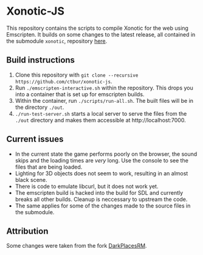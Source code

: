 # Xonotic-JS

This repository contains the scripts to compile Xonotic for the web using Emscripten.
It builds on some changes to the latest release, all contained in the submodule `xonotic`, repository [here](https://gitlab.com/ctbur/xonotic).


## Build instructions

1. Clone this repository with `git clone --recursive https://github.com/ctbur/xonotic-js`.
1. Run `./emscripten-interactive.sh` within the repository. This drops you into a container that is set up for emscripten builds.
1. Within the container, run `./scripts/run-all.sh`. The built files will be in the directory `./out`.
1. `./run-test-server.sh` starts a local server to serve the files from the `./out` directory and makes them accessible at http://localhost:7000.


## Current issues

- In the current state the game performs poorly on the browser, the sound skips and the loading times are _very_ long. Use the console to see the files that are being loaded.
- Lighting for 3D objects does not seem to work, resulting in an almost black scene.
- There is code to emulate libcurl, but it does not work yet.
- The emscripten build is hacked into the build for SDL and currently breaks all other builds. Cleanup is neccessary to upstream the code.
- The same applies for some of the changes made to the source files in the submodule.


## Attribution

Some changes were taken from the fork [DarkPlacesRM](https://github.com/kasymovga/DarkPlacesRM).
